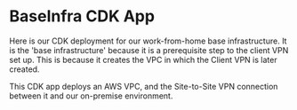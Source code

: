 # BaseInfra CDK App

Here is our CDK deployment for our work-from-home base infrastructure. It is the 'base infrastructure' because it is a prerequisite step to the client VPN set up. This is because it creates the VPC in which the Client VPN is later created.

This CDK app deploys an AWS VPC, and the Site-to-Site VPN connection between it and our on-premise environment.
